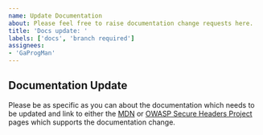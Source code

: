 ```yaml
---
name: Update Documentation
about: Please feel free to raise documentation change requests here.
title: 'Docs update: '
labels: ['docs', 'branch required']
assignees: 
- 'GaProgMan'
---
```


## Documentation Update

Please be as specific as you can about the documentation which needs to be updated and link to either the [MDN](https://developer.mozilla.org/en-US/) or [OWASP Secure Headers Project](https://owasp.org/www-project-secure-headers/#div-headers) pages which supports the documentation change.
